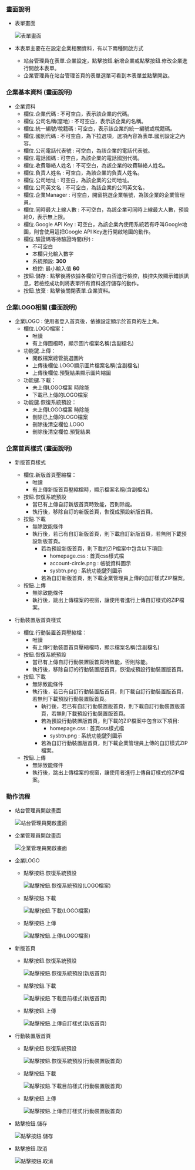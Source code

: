 ### <div id="view">畫面說明</div>
* 表單畫面

    ![表單畫面]

* 本表單主要在在設定企業相關資料，有以下兩種開啟方式
    * 站台管理員在表單.企業設定，點擊按鈕.新增企業或點擊按鈕.修改企業進行開啟本表單。
    * 企業管理員在站台管理首頁的表單選單可看到本表單並點擊開啟。

### <div id="basic">企業基本資料 <path>(畫面說明)</path></div>
* 企業資料
    * 欄位.企業代碼 : 不可空白，表示該企業的代碼。
    * 欄位.公司名稱(當地) : 不可空白，表示該企業的名稱。
    * 欄位.統一編號/稅籍碼 : 可空白，表示該企業的統一編號或稅籍碼。
    * 欄位.國別代碼 : 不可空白，為下拉選項，選項內容為表單.國別設定之內容。
    * 欄位.公司電話代表號 : 可空白，為該企業的電話代表號。
    * 欄位.電話國碼 : 可空白，為該企業的電話國別代碼。
    * 欄位.收費聯絡人姓名 : 不可空白，為該企業的收費聯絡人姓名。
    * 欄位.負責人姓名 : 可空白，為該企業的負責人姓名。
    * 欄位.公司地址 : 可空白，為該企業的公司地址。
    * 欄位.公司英文名 : 不可空白，為該企業的公司英文名。
    * 欄位.企業Manager : 可空白，開窗挑選企業帳號，為該企業的企業管理員。
    * 欄位.同時最大上線人數 : 不可空白，為該企業可同時上線最大人數，預設給0，表示無上限。
    * 欄位.Google API Key : 可空白，為該企業內使用系統若有呼叫Google地圖，則會使用這把Google API Key進行開啟地圖的動作。
    * 欄位.驗證碼等待驗證時間(秒) : 
        * 不可空白
        * 本欄只允輸入數字
        * 系統預設: **300** 
        * 檢控: 最小輸入值 **60**
    * 按鈕.儲存 : 點擊後將依據各欄位可空白否進行檢控，檢控失敗顯示錯誤訊息，若檢控成功則將表單所有資料進行儲存的動作。
    * 按鈕.放棄 : 點擊後關閉表單.企業資料。

### <div id="style">企業LOGO相關 <path>(畫面說明)</path></div>
* 企業LOGO : 使用者登入首頁後，依據設定顯示於首頁的左上角。
    * 欄位.LOGO檔案：
        * 唯讀
        * 有上傳圖檔時，顯示圖片檔案名稱(含副檔名)
    * 功能鍵.上傳：
        * 開啟檔案總管挑選圖片
        * 上傳後欄位.LOGO顯示圖片檔案名稱(含副檔名)
        * 上傳後欄位.預覽結果顯示圖片縮圖
    * 功能鍵.下載：
        * 未上傳LOGO檔案 時除能
        * 下載已上傳的LOGO檔案
    * 功能鍵.恢復系統預設：
        * 未上傳LOGO檔案 時除能
        * 刪除已上傳的LOGO檔案
        * 刪除後清空欄位.LOGO
        * 刪除後清空欄位.預覽結果

### <div id="homepage">企業首頁樣式 <path>(畫面說明)</path></div>
* 新版首頁樣式
    * 欄位.新版首頁壓縮檔：
        * 唯讀
        * 有上傳新版首頁壓縮檔時，顯示檔案名稱(含副檔名)
    * 按鈕.恢復系統預設
        * 當已有上傳自訂新版首頁時致能，否則除能。
        * 執行後，移除自訂的新版首頁，恢復成預設新版首頁。
    * 按鈕.下載
        * 無除致能條件
        * 執行後，若已有自訂新版首頁，則下載自訂新版首頁，若無則下載預設新版首頁。
            * 若為預設新版首頁，則下載的ZIP檔案中包含以下項目:
                * homepage.css : 首頁css樣式檔
                * account-circle.png : 帳號資料圖示
                * sysbtn.png : 系統功能鍵列圖示
            * 若為自訂新版首頁，則下載企業管理員上傳的自訂樣式ZIP檔案。
    * 按鈕.上傳
        * 無除致能條件
        * 執行後，跳出上傳檔案的視窗，讓使用者進行上傳自訂樣式的ZIP檔案。

* 行動裝置版首頁樣式
    * 欄位.行動裝置首頁壓縮檔：
        * 唯讀
        * 有上傳行動裝置首頁壓縮檔時，顯示檔案名稱(含副檔名)
    * 按鈕.恢復系統預設
        * 當已有上傳自訂行動裝置版首頁時致能，否則除能。
        * 執行後，移除自訂的行動裝置版首頁，恢復成預設行動裝置版首頁。
    * 按鈕.下載
        * 無除致能條件
        * 執行後，若已有自訂行動裝置版首頁，則下載自訂行動裝置版首頁，若無則下載預設行動裝置版首頁。
            * 執行後，若已有自訂行動裝置版首頁，則下載自訂行動裝置版首頁，若無則下載預設行動裝置版首頁。
            * 若為預設行動裝置版首頁，則下載的ZIP檔案中包含以下項目:
                * homepage.css : 首頁css樣式檔
                * sysbtn.png : 系統功能鍵列圖示
            * 若為自訂行動裝置版首頁，則下載企業管理員上傳的自訂樣式ZIP檔案。
    * 按鈕.上傳
        * 無除致能條件
        * 執行後，跳出上傳檔案的視窗，讓使用者進行上傳自訂樣式的ZIP檔案。

### <div id="action">動作流程</div>
* 站台管理員開啟畫面

    ![站台管理員開啟畫面]

* 企業管理員開啟畫面

    ![企業管理員開啟畫面]

* 企業LOGO
    * 點擊按鈕.恢復系統預設

        ![點擊按鈕.恢復系統預設(LOGO檔案)]

    * 點擊按鈕.下載

        ![點擊按鈕.下載(LOGO檔案)]

    * 點擊按鈕.上傳

        ![點擊按鈕.上傳(LOGO檔案)]

* 新版首頁
    * 點擊按鈕.恢復系統預設

        ![點擊按鈕.恢復系統預設(新版首頁)]

    * 點擊按鈕.下載

        ![點擊按鈕.下載目前樣式(新版首頁)]

    * 點擊按鈕.上傳

        ![點擊按鈕.上傳自訂樣式(新版首頁)]

* 行動裝置版首頁
    * 點擊按鈕.恢復系統預設

        ![點擊按鈕.恢復系統預設(行動裝置版首頁)]

    * 點擊按鈕.下載

        ![點擊按鈕.下載目前樣式(行動裝置版首頁)]

    * 點擊按鈕.上傳

        ![點擊按鈕.上傳自訂樣式(行動裝置版首頁)]

* 點擊按鈕.儲存

    ![點擊按鈕.儲存]

* 點擊按鈕.取消

    ![點擊按鈕.取消]

[表單畫面]:attachment/enterprisedetail_view.png "表單畫面"
[企業管理員開啟畫面]:attachment/enterprisemanager_openform.png "企業管理員開啟畫面"
[站台管理員開啟畫面]:attachment/sitemanager_openform.png "站台管理員開啟畫面"
[點擊按鈕.恢復系統預設(新版首頁)]:attachment/click_recover_default_new.png "點擊按鈕.恢復系統預設(新版首頁)"
[點擊按鈕.下載目前樣式(新版首頁)]:attachment/click_download_new.png "點擊按鈕.下載目前樣式(新版首頁)"
[點擊按鈕.上傳自訂樣式(新版首頁)]:attachment/click_upload_new.png "點擊按鈕.上傳自訂樣式(新版首頁)"
[點擊按鈕.恢復系統預設(行動裝置版首頁)]:attachment/click_recover_default_mobile.png "點擊按鈕.恢復系統預設(行動裝置版首頁)"
[點擊按鈕.下載目前樣式(行動裝置版首頁)]:attachment/click_download_mobile.png "點擊按鈕.下載目前樣式(行動裝置版首頁)"
[點擊按鈕.上傳自訂樣式(行動裝置版首頁)]:attachment/click_upload_mobile.png "點擊按鈕.上傳自訂樣式(行動裝置版首頁)"
[點擊按鈕.恢復系統預設(LOGO檔案)]:attachment/click_recover_default_logo.png "點擊按鈕.恢復系統預設(LOGO檔案)"
[點擊按鈕.下載(LOGO檔案)]:attachment/click_download_logo.png "點擊按鈕.下載(LOGO檔案)"
[點擊按鈕.上傳(LOGO檔案)]:attachment/click_upload_logo.png "點擊按鈕.上傳(LOGO檔案)"
[點擊按鈕.儲存]:attachment/click_save.png "點擊按鈕.儲存"
[點擊按鈕.取消]:attachment/click_cancel.png "點擊按鈕.取消"
